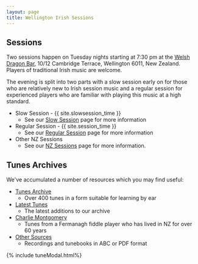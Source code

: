 ```yaml
---
layout: page
title: Wellington Irish Sessions
---
```

## Sessions

Two sessions happen on Tuesday nights starting at 7:30 pm at the <a href="/dragon/">Welsh Dragon Bar</a>, 10/12 Cambridge Terrace, Wellington 6011, New Zealand. Players of traditional Irish music are welcome. 

The evening is split into two parts with a slow session early on for those who are relatively new to Irish session music and a regular session for experienced players who are familiar with playing this music at a high standard.

 * Slow Session - {{ site.slowsession_time }}
    * See our <a href="/slowsession/">Slow Session</a> page for more information
 * Regular Session - {{ site.session_time }}
    * See our <a href="/regularsession/">Regular Session</a> page for more information
 * Other NZ Sessions
    * See our <a href="/nz_sessions">NZ Sessions</a> page for more information.


## Tunes Archives

We've accumulated a number of resources which you may find useful:

 * <a href="/tunes_archive/">Tunes Archive</a>
    * Over 400 tunes in a form suitable for learning by ear 
 * <a href="/latest/">Latest Tunes</a>
    * The latest additions to our archive
 * <a href="/charlie_montgomery/">Charlie Montgomery</a>
    * Tunes from a Fermanagh fiddle player who has lived in NZ for over 60 years
 * <a href="/other_sources/">Other Sources</a>
    * Recordings and tunebooks in ABC or PDF format

{% include tuneModal.html%}

<script>
$(document).ready(function() {
    audioPlayer.innerHTML = createAudioPlayer();
});
</script>
